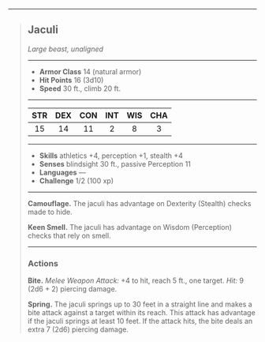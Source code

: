 ***
> ## Jaculi
> *Large beast, unaligned*
> 
> ***
> 
> - **Armor Class** 14 (natural armor)
> - **Hit Points** 16 (3d10)
> - **Speed** 30 ft., climb 20 ft.
> 
> ***
> 
> |STR|DEX|CON|INT|WIS|CHA|
> |:---:|:---:|:---:|:---:|:---:|:---:|
> |15|14|11|2|8|3|
> 
> ***
> 
> - **Skills** athletics +4, perception +1, stealth +4
> - **Senses** blindsight 30 ft., passive Perception 11
> - **Languages** —
> - **Challenge** 1/2 (100 xp)
> 
> ***
> 
> **Camouflage.** The jaculi has advantage on Dexterity (Stealth) checks made to hide.
> 
> **Keen Smell.** The jaculi has advantage on Wisdom (Perception) checks that rely on smell.
> 
> ***
> 
> ### Actions
> **Bite.** *Melee Weapon Attack:* +4 to hit, reach 5 ft., one target. *Hit:* 9 (2d6 + 2) piercing damage.
> 
> **Spring.** The jaculi springs up to 30 feet in a straight line and makes a bite attack against a target within its reach. This attack has advantage if the jaculi springs at least 10 feet. If the attack hits, the bite deals an extra 7 (2d6) piercing damage.